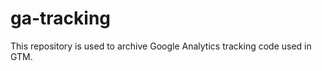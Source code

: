 ga-tracking
===========

This repository is used to archive Google Analytics tracking code used in GTM.
